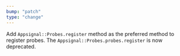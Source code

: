 ```yaml
---
bump: "patch"
type: "change"
---
```


Add `Appsignal::Probes.register` method as the preferred method to register probes. The `Appsignal::Probes.probes.register` is now deprecated.
